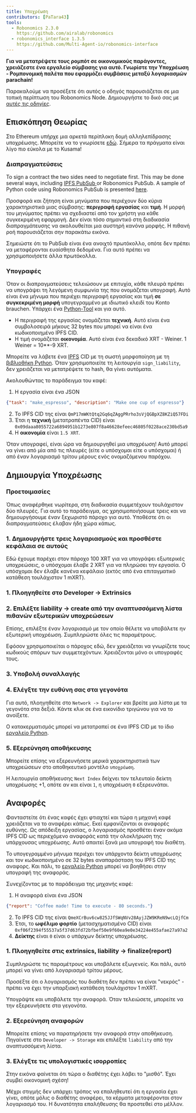 ```yaml
---
title: Υποχρέωση
contributors: [PaTara43]
tools:   
  - Robonomics 2.3.0
    https://github.com/airalab/robonomics
  - robonomics_interface 1.3.5
    https://github.com/Multi-Agent-io/robonomics-interface
---
```


**Για να μετατρέψετε τους ρομπότ σε οικονομικούς παράγοντες, χρειάζεστε ένα εργαλείο σύμβασης για αυτό. Γνωρίστε την Υποχρέωση - Ρομπονομική παλέτα που εφαρμόζει συμβάσεις μεταξύ λογαριασμών parachain!**

<robo-wiki-note type="warning" title="Dev Node">

  Παρακαλούμε να προσέξετε ότι αυτός ο οδηγός παρουσιάζεται σε μια τοπική περίπτωση του Robonomics Node. Δημιουργήστε το δικό σας με [αυτές τις οδηγίες](/docs/run-dev-node).

</robo-wiki-note>

## Επισκόπηση Θεωρίας

Στο Ethereum υπήρχε μια αρκετά περίπλοκη δομή αλληλεπίδρασης υποχρέωσης. Μπορείτε να το γνωρίσετε [εδώ](/docs/robonomics-how-it-works). Σήμερα τα πράγματα είναι λίγο πιο εύκολα με το Kusama!

### Διαπραγματεύσεις

To sign a contract the two sides need to negotiate first. This may be done several ways, including [IPFS PubSub ](https://blog.ipfs.tech/25-pubsub/) or Robonomics PubSub. A sample of Python code using Robonomics PubSub is 
presented [here](https://multi-agent-io.github.io/robonomics-interface/usage.html#pubsub). 

Προσφορά και ζήτηση είναι μηνύματα που περιέχουν δύο κύρια χαρακτηριστικά μιας σύμβασης: **περιγραφή εργασίας** και **τιμή**. Η μορφή του μηνύματος πρέπει να σχεδιαστεί από τον χρήστη για κάθε συγκεκριμένη εφαρμογή. Δεν είναι τόσο σημαντικό στη διαδικασία διαπραγμάτευσης να ακολουθείται μια αυστηρή κανόνα μορφής. Η πιθανή ροή παρουσιάζεται σην παρακάτω εικόνα.

<robo-wiki-picture src="liability/negotiations.jpg" />

<robo-wiki-note type="warning" title="PubSub">

  Σημειώστε ότι το PubSub είναι ένα ανοιχτό πρωτόκολλο, οπότε δεν πρέπει να μεταφέρονται ευαίσθητα δεδομένα. Για αυτό πρέπει να χρησιμοποιήσετε άλλα πρωτόκολλα.

</robo-wiki-note>


### Υπογραφές

Όταν οι διαπραγματεύσεις τελειώσουν με επιτυχία, κάθε πλευρά πρέπει να υπογράψει τη λεγόμενη συμφωνία της που ονομάζεται υπογραφή. Αυτό είναι ένα μήνυμα που περιέχει περιγραφή εργασίας και τιμή **σε συγκεκριμένη μορφή** υπογεγραμμένο με ιδιωτικό κλειδί του Konto brauchen. Υπάρχει ένα [Python-Tool](https://multi-agent-io.github.io/robonomics-interface/modules.html#robonomicsinterface.Υποχρέωση.sign_liability) και για αυτό.
 - Η περιγραφή της εργασίας ονομάζεται **τεχνική**. Αυτό είναι ένα συμβολοσειρά μήκους 32 bytes που μπορεί να είναι ένα κωδικοποιημένο IPFS CID.
 - Η τιμή ονομάζεται **οικονομία**. Αυτό είναι ένα δεκαδικό XRT - Weiner. 1 Weiner = 10**-9 XRT.

<robo-wiki-note type="note" title="32 bytes">

  Μπορείτε να λάβετε ένα [IPFS](https://ipfs.tech/) CID με τη σωστή μορφοποίηση με τη [βιβλιοθήκη Python](https://multi-agent-io.github.io/robonomics-interface/modules.html#robonomicsinterface.utils.ipfs_qm_hash_to_32_bytes).
  Όταν χρησιμοποιείτε τη λειτουργία `sign_liability`, δεν χρειάζεται να μετατρέψετε το hash, θα γίνει αυτόματα.

</robo-wiki-note>

Ακολουθώντας το παράδειγμα του καφέ:

1. Η εργασία είναι ένα JSON
```json
{"task": "make_espresso", "description": "Make one cup of espresso"}
```
2. Το IPFS CID της είναι `QmP17mWKtQtq2Gq6qZAggPRrho3sVjQGBpXZ8KZiQ57FDi`
3. Έτσι η **τεχνική** (μετατραπέντα CID) είναι `0x09daaa8055722a6894951b1273e807f8a46628efeec46805f0228ace230bd5a9` 
4. Η **οικονομία** είναι `1.5 XRT`.

Όταν υπογραφεί, είναι ώρα να δημιουργηθεί μια υποχρέωση! Αυτό μπορεί να γίνει από μία από τις πλευρές (είτε ο υπόσχομαι είτε ο υπόσχομαι) ή από έναν λογαριασμό τρίτου μέρους ενός ονομαζόμενου παρόχου.

## Δημιουργία Υποχρέωσης

### Προετοιμασίες

Όπως αναφέρθηκε νωρίτερα, στη διαδικασία συμμετέχουν τουλάχιστον δύο πλευρές. Για αυτό το παράδειγμα, ας χρησιμοποιήσουμε τρεις και να δημιουργήσουμε έναν ξεχωριστό πάροχο για αυτό. Υποθέστε ότι οι διαπραγματεύσεις έλαβαν ήδη χώρα κάπως.

### 1. Δημιουργήστε τρεις λογαριασμούς και προσθέστε κεφάλαια σε αυτούς

<robo-wiki-picture src="liability/balances.jpg" />

Εδώ έχουμε παρέχει στον πάροχο 100 XRT για να υπογράψει εξωτερικές υποχρεώσεις, ο υπόσχομαι έλαβε 2 XRT για να πληρώσει την εργασία.
Ο υπόσχομαι δεν έλαβε κανένα κεφάλαιο (εκτός από ένα επιταγματικό κατάθεση τουλάχιστον 1 mXRT).

### 1. Πλοηγηθείτε στο Developer -> Extrinsics

<robo-wiki-picture src="liability/extrinsics.jpg" />

### 2. Επιλέξτε liability -> create  από την αναπτυσσόμενη λίστα πιθανών εξωτερικών υποχρεώσεων

Επίσης, επιλέξτε έναν λογαριασμό με τον οποίο θέλετε να υποβάλετε ην εξωτερική υποχρέωση. Συμπληρώστε όλες τις παραμέτρους.

<robo-wiki-picture src="liability/create.jpg" />

<robo-wiki-note type="note" title="Υπογραφές">

  Εφόσον χρησιμοποιείται ο πάροχος εδώ, δεν χρειάζεται να γνωρίζετε τους κωδικούς σπόρων των συμμετεχόντων. Χρειάζονται μόνο οι υπογραφές τους.

</robo-wiki-note>

### 3. Υποβολή συναλλαγής

<robo-wiki-picture src="liability/submit.jpg" />

### 4. Ελέγξτε την ευθύνη σας στα γεγονότα

Για αυτό, πλοηγηθείτε στο `Network -> Explorer` και βρείτε μια λίστα με τα γεγονότα στα δεξιά. Κάντε κλικ σε ένα εικονίδιο τριγώνου για να το ανοίξετε.

<robo-wiki-picture src="liability/new-liability.jpg" />

<robo-wiki-note type="note" title="Hash">

  Ο κατακερματισμός μπορεί να μετατραπεί σε ένα IPFS CID με το ίδιο [εργαλείο Python](https://multi-agent-io.github.io/robonomics-interface/modules.html#robonomicsinterface.utils.ipfs_32_bytes_to_qm_hash).

</robo-wiki-note>

### 5. Εξερεύνηση αποθήκευσης

Μπορείτε επίσης να εξερευνήσετε μερικά χαρακτηριστικά των υποχρεώσεων στο αποθηκευτικό μοντέλο `υποχρέωση`.

<robo-wiki-picture src="liability/storage-liability.jpg" />

<robo-wiki-note type="note" title="Next Index">

  Η λειτουργία αποθήκευσης `Next Index` δείχνει τον τελευταίο δείκτη υποχρέωσης +1, οπότε αν και είναι `1`, η υποχρέωση `0` εξερευνάται.

</robo-wiki-note>

## Αναφορές

Φανταστείτε ότι ένας καφές έχει φτιαχτεί και τώρα η μηχανή καφέ χρειάζεται να το αναφέρει κάπως. Εκεί εμφανίζονται οι αναφορές ευθύνης. Ως απόδειξη εργασίας, ο λογαριασμός προσθέτει έναν ακόμα IPFS CID ως περιεχόμενο αναφοράς κατά την ολοκλήρωση της υπάρχουσας υποχρέωσης. Αυτό απαιτεί ξανά μια υπογραφή του διαθέτη.

<robo-wiki-note type="note" title="Report signature">

  Το υπογεγραμμένο μήνυμα περιέχει τον υπάρχοντα δείκτη υποχρέωσης και τον κωδικοποιημένο σε 32 bytes αναπαράσταση του IPFS CID της αναφορς. Και πάλι, το [εργαλείο Python](https://multi-agent-io.github.io/robonomics-interface/modules.html#robonomicsinterface.Υποχρέωση.sign_report) μπορεί να βοηθήσει στην υπογραφή της αναφοράς.

</robo-wiki-note>

Συνεχίζοντας με το παράδειγμα της μηχανής καφέ:

1. Η αναφορά είναι ένα JSON
```json
{"report": "Coffee made! Time to execute - 80 seconds."}
```
2. Το IPFS CID της είναι `QmeXCrBuv6cw825JJfSWqNVv28AyjJZW9KReN9wcLQjfCm`
3. Έτσι, το **ωφέλιμο φορτίο** (μετασχηματισμένο CID) είναι `0xf06f2394f55537a5f37d63fd72bfbef50e9f60ea9e0e34224e455afae27a97a2`
4. **Δείκτης** είναι `0` είναι ο υπάρχων δείκτης υποχρέωσης.

### 1. Πλοηγηθείτε στις extrinsics, liability -> finalize(report)

Συμπληρώστε τις παραμέτρους και υποβάλετε εξωγενείς. Και πάλι, αυτό μπορεί να γίνει από λογαριασμό τρίτου μέρους.

<robo-wiki-picture src="liability/report.jpg" />

<robo-wiki-note type="warning" title="Existential deposit">

  Προσέξτε ότι ο λογαριασμός του διαθέτη δεν πρέπει να είναι "νεκρός" - πρέπει να έχει την υπαρξιακή κατάθεση τουλάχιστον 1 mXRT.

</robo-wiki-note>

Υπογράψτε και υποβάλετε την αναφορά. Όταν τελειώσετε, μπορείτε να την εξερευνήσετε στα γεγονότα.

<robo-wiki-picture src="liability/new-report.jpg" />

### 2. Εξερεύνηση αναφορών

Μπορείτε επίσης να παρατηρήσετε την αναφορά στην αποθήκευση. Πηγαίνετε στο `Developer -> Storage` και επιλέξτε `liability` από την αναπτυσσόμενη λίστα.

<robo-wiki-picture src="liability/storage-report.jpg" />

### 3. Ελέγξτε τις υπολογιστικές ισορροπίες

Στην εικόνα φαίνεται ότι τώρα ο διαθέτης έχει λάβει το "μισθό". Έχει συμβεί οικονομική σχέση!

<robo-wiki-picture src="liability/balances-2.jpg" />


<robo-wiki-note type="note" title="Verifying">

  Μέχρι στιγμής δεν υπάρχει τρόπος να επαληθευτεί ότι η εργασία έχει γίνει, οπότε μόλις ο διαθέτης αναφέρει, τα κέρματα μεταφέρονται στον λογαριασμό του. 
  Η δυνατότητα επαλήθευσης θα προστεθεί στο μέλλον.

</robo-wiki-note>